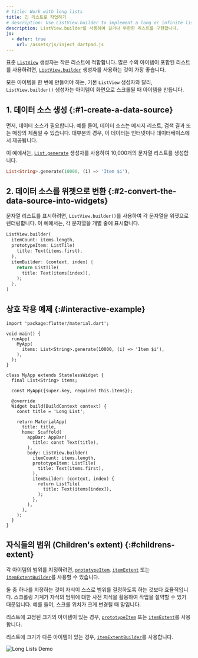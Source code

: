 ```yaml
---
# title: Work with long lists
title: 긴 리스트로 작업하기
# description: Use ListView.builder to implement a long or infinite list.
description: ListView.builder를 사용하여 길거나 무한한 리스트를 구현합니다.
js:
  - defer: true
    url: /assets/js/inject_dartpad.js
---
```


<?code-excerpt path-base="cookbook/lists/long_lists/"?>

표준 [`ListView`][] 생성자는 작은 리스트에 적합합니다. 
많은 수의 아이템이 포함된 리스트를 사용하려면, [`ListView.builder`][] 생성자를 사용하는 것이 가장 좋습니다.

모든 아이템을 한 번에 만들어야 하는, 기본 `ListView` 생성자와 달리, 
`ListView.builder()` 생성자는 아이템이 화면으로 스크롤될 때 아이템을 만듭니다.

## 1. 데이터 소스 생성 {:#1-create-a-data-source}

먼저, 데이터 소스가 필요합니다. 
예를 들어, 데이터 소스는 메시지 리스트, 검색 결과 또는 매장의 제품일 수 있습니다. 
대부분의 경우, 이 데이터는 인터넷이나 데이터베이스에서 제공됩니다.

이 예에서는, [`List.generate`][] 생성자를 사용하여 10,000개의 문자열 리스트를 생성합니다.

<?code-excerpt "lib/main.dart (Items)" replace="/^items: //g"?>
```dart
List<String>.generate(10000, (i) => 'Item $i'),
```

## 2. 데이터 소스를 위젯으로 변환 {:#2-convert-the-data-source-into-widgets}

문자열 리스트를 표시하려면, `ListView.builder()`를 사용하여 각 문자열을 위젯으로 렌더링합니다. 
이 예에서는, 각 문자열을 개별 줄에 표시합니다.

<?code-excerpt "lib/main.dart (ListView)" replace="/^body: //g;/^\),$/)/g"?>
```dart
ListView.builder(
  itemCount: items.length,
  prototypeItem: ListTile(
    title: Text(items.first),
  ),
  itemBuilder: (context, index) {
    return ListTile(
      title: Text(items[index]),
    );
  },
)
```

## 상호 작용 예제 {:#interactive-example}

<?code-excerpt "lib/main.dart"?>
```dartpad title="Flutter create long list hands-on example in DartPad" run="true"
import 'package:flutter/material.dart';

void main() {
  runApp(
    MyApp(
      items: List<String>.generate(10000, (i) => 'Item $i'),
    ),
  );
}

class MyApp extends StatelessWidget {
  final List<String> items;

  const MyApp({super.key, required this.items});

  @override
  Widget build(BuildContext context) {
    const title = 'Long List';

    return MaterialApp(
      title: title,
      home: Scaffold(
        appBar: AppBar(
          title: const Text(title),
        ),
        body: ListView.builder(
          itemCount: items.length,
          prototypeItem: ListTile(
            title: Text(items.first),
          ),
          itemBuilder: (context, index) {
            return ListTile(
              title: Text(items[index]),
            );
          },
        ),
      ),
    );
  }
}
```

## 자식들의 범위 (Children's extent) {:#childrens-extent}

각 아이템의 범위를 지정하려면, 
[`prototypeItem`][], [`itemExtent`][] 또는 [`itemExtentBuilder`][]를 사용할 수 있습니다.

둘 중 하나를 지정하는 것이 자식이 스스로 범위를 결정하도록 하는 것보다 효율적입니다. 
스크롤링 기계가 자식의 범위에 대한 사전 지식을 활용하여 작업을 절약할 수 있기 때문입니다. 
예를 들어, 스크롤 위치가 크게 변경될 때 말입니다.

리스트에 고정된 크기의 아이템이 있는 경우, [`prototypeItem`][] 또는 [`itemExtent`][]를 사용합니다.

리스트에 크기가 다른 아이템이 있는 경우, [`itemExtentBuilder`][]를 사용합니다.

<noscript>
  <img src="/assets/images/docs/cookbook/long-lists.gif" alt="Long Lists Demo" class="site-mobile-screenshot" />
</noscript>

[`List.generate`]: {{site.api}}/flutter/dart-core/List/List.generate.html
[`ListView`]: {{site.api}}/flutter/widgets/ListView-class.html
[`ListView.builder`]: {{site.api}}/flutter/widgets/ListView/ListView.builder.html
[`prototypeItem`]: {{site.api}}/flutter/widgets/ListView/prototypeItem.html
[`itemExtent`]: {{site.api}}/flutter/widgets/ListView/itemExtent.html
[`itemExtentBuilder`]: {{site.api}}/flutter/widgets/ListView/itemExtentBuilder.html
